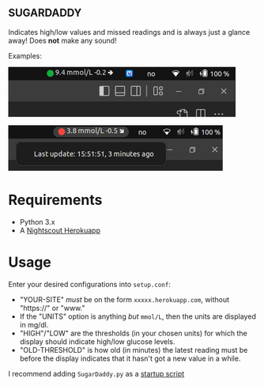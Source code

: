 ## SUGARDADDY
 Indicates high/low values and missed readings and is always just a glance away! Does __not__ make any sound!

Examples:

![Example](/media/example1.png) 

![Example of low](/media/example2.png)
# Requirements
 - Python 3.x
 - A [Nightscout Herokuapp](https://nightscout.github.io/vendors/heroku/new_user/)

# Usage
Enter your desired configurations into `setup.conf`:
- "YOUR-SITE" _must_ be on the form `xxxxx.herokuapp.com`, without "https://" or "www."
- If the "UNITS" option is anything _but_ `mmol/L`, then the units are displayed in mg/dl.
- "HIGH"/"LOW" are the thresholds (in your chosen units) for which the display should indicate high/low glucose levels.
- "OLD-THRESHOLD" is how old (in minutes) the latest reading must be before the display indicates that it hasn't got a new value in a while.

I recommend adding `SugarDaddy.py` as a [startup script](https://linuxconfig.org/how-to-run-script-on-startup-on-ubuntu-20-04-focal-fossa-server-desktop)
